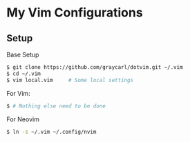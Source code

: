 # My Vim Configurations

## Setup

Base Setup

```bash
$ git clone https://github.com/graycarl/dotvim.git ~/.vim
$ cd ~/.vim
$ vim local.vim     # Some local settings
```

For Vim:

```bash
$ # Nothing else need to be done
```

For Neovim

```bash
$ ln -s ~/.vim ~/.config/nvim
```
